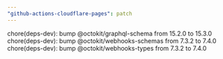 ```yaml
---
"github-actions-cloudflare-pages": patch
---
```


chore(deps-dev): bump @octokit/graphql-schema from 15.2.0 to 15.3.0 
chore(deps-dev): bump @octokit/webhooks-schemas from 7.3.2 to 7.4.0
chore(deps-dev): bump @octokit/webhooks-types from 7.3.2 to 7.4.0
